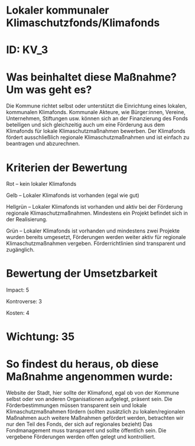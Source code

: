 # Lokaler kommunaler Klimaschutzfonds/Klimafonds
# ID: KV_3
# Was beinhaltet diese Maßnahme? Um was geht es?

Die Kommune richtet selbst oder unterstützt die Einrichtung eines lokalen, kommunalen Klimafonds. Kommunale Akteure, wie Bürger:innen, Vereine, Unternehmen, Stiftungen usw. können sich an der Finanzierung des Fonds beteiligen und sich gleichzeitig auch um eine Förderung aus dem Klimafonds für lokale Klimaschutzmaßnahmen bewerben. Der Klimafonds fördert ausschließlich regionale Klimaschutzmaßnahmen und ist einfach zu beantragen und abzurechnen.

# Kriterien der Bewertung

Rot – kein lokaler Klimafonds    

Gelb – Lokaler Klimafonds ist vorhanden (egal wie gut)    

Hellgrün – Lokaler Klimafonds ist vorhanden und aktiv bei der Förderung regionale Klimaschutzmaßnahmen. Mindestens ein Projekt befindet sich in der Realisierung.    

Grün – Lokaler Klimafonds ist vorhanden und mindestens zwei Projekte wurden bereits umgesetzt, Förderungen werden weiter aktiv für regionale Klimaschutzmaßnahmen vergeben. Förderrichtlinien sind transparent und zugänglich. 

# Bewertung der Umsetzbarkeit

Impact: 5

Kontroverse: 3

Kosten: 4
# Wichtung: 35
# So findest du heraus, ob diese Maßnahme angenommen wurde:
Website der Stadt, hier sollte der Klimafond, egal ob von der Kommune selbst oder von anderen Organisationen aufgelegt, präsent sein. Die Förderbestimmungen müssen transparent sein und lokale Klimaschutzmaßnahmen fördern (sollten zusätzlich zu lokalen/regionalen Maßnahmen auch weitere Maßnahmen gefördert werden, betrachten wir nur den Teil des Fonds, der sich auf regionales bezieht) Das Fondmanagement muss transparent und sollte öffentlich sein. Die vergebene Förderungen werden offen gelegt und kontrolliert.
